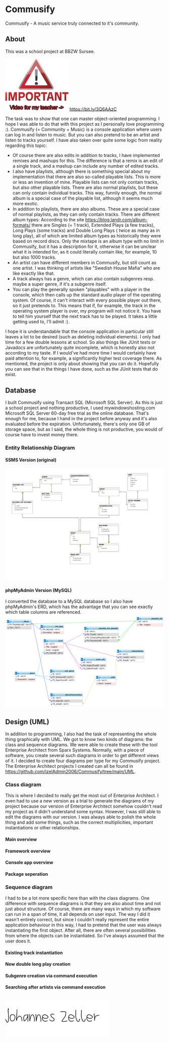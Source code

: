 # Commusify
Commusify - A music service truly connected to it's community.
## About
This was a school project at BBZW Sursee.

<img src="https://raw.githubusercontent.com/jzelAdmin2006/Commusify/main/Important.png" width="200"> https://bit.ly/3Q6AAzC

The task was to show that one can master object-oriented programming. I hope I was able to do that with this project as I personally love programming :). Commusify (= Community + Music) is a console application where users can log in and listen to music. But you can also pretend to be an artist and listen to tracks yourself. I have also taken over quite some logic from reality regarding this topic:
- Of course there are also edits in addition to tracks, I have implemented remixes and mashups for this. The difference is that a remix is an edit of a single track, and a mashup can include any number of edited tracks.
- I also have playlists, although there is something special about my implementation that there are also so-called playable lists. This is more or less an invention of mine. Playable lists can not only contain tracks, but also other playable lists. There are also normal playlists, but these can only contain individual tracks. This way, funnily enough, the normal album is a special case of the playable list, although it seems much more exotic.
- In addition to playlists, there are also albums. These are a special case of normal playlists, as they can only contain tracks. There are different album types: According to the site https://blog.landr.com/album-formats/ there are Singles (= 1 track), Extended Plays (a few tracks), Long Plays (some tracks) and Double Long Plays ( twice as many as in long play), all of which are limited album types as historically they were based on record discs. Only the mixtape is an album type with no limit in Commusify, but it has a description for it, otherwise it can be unclear what it is intended for, as it could literally contain like, for example, 10 but also 1000 tracks.
- An artist can have different members in Commusify, but still count as one artist. I was thinking of artists like "Swedish House Mafia" who are like exactly like that.
- A track always has a genre, which can also contain subgenres resp. maybe a super genre, if it's a subgenre itself.
- You can play the generally spoken "playables" with a player in the console, which then calls up the standard audio player of the operating system. Of course, it can't interact with every possible player out there, so it just pretends to. This means that if, for example, the track in the operating system player is over, my program will not notice it. You have to tell him yourself that the next track has to be played. It takes a little getting used to, I'll admit :).

I hope it is understandable that the console application in particular still leaves a lot to be desired (such as deleting individual elements). I only had time for a few double lessons at school. So also things like JUnit tests or Javadocs are unfortunately quite incomplete, which is honestly also not according to my taste. If I would've had more time I would certainly have paid attention to, for example, a significantly higher test coverage there. As mentioned, the project is only about showing that you can do it. Hopefully you can see that in the things I have done, such as the JUnit tests that do exist.
## Database
I built Commusify using Transact SQL (Microsoft SQL Server). As this is just a school project and nothing productive, I used mywindowshosting.com Microsoft SQL Server 60-day free trial as the online database. That's enough for me, because I hand in the project before anyway and it's also evaluated before the expiration. Unfortunately, there's only one GB of storage space, but as I said, the whole thing is not productive, you would of course have to invest money there.
### Entity Relationship Diagram
#### SSMS Version (original)
![SSMS ERD](https://raw.githubusercontent.com/jzelAdmin2006/Commusify/main/SQL/Commusify_SSMSERD.png)
#### phpMyAdmin Version (MySQL)
I converted the database to a MySQL database so I also have phpMyAdmin's ERD, which has the advantage that you can see exactly which table columns are referenced.
![phpMyAdmin ERD](https://raw.githubusercontent.com/jzelAdmin2006/Commusify/main/SQL/Commusify_phpmyadminERD.png)
## Design (UML)
In addition to programming, I also had the task of representing the whole thing graphically with UML. We got to know two kinds of diagrams: the class and sequence diagrams. We were able to create these with the tool Enterprise Architect from Sparx Systems. Normally, with a piece of software, you create several such diagrams in order to get different views of it. I decided to create four diagrams per type for my Commusify project. The Enterprise Architect projects I created can all be found in https://github.com/jzelAdmin2006/Commusify/tree/main/UML.
### Class diagram
This is where I decided to really get the most out of Enterprise Architect. I even had to use a new version as a trial to generate the diagrams of my project because our version of Enterprise Architect somehow couldn't read my project as it didn't understand some syntax. However, I was still able to edit the diagrams with our version. I was always able to polish the whole thing and add some things, such as the correct multiplicities, important instantiations or other relationships.
#### Main overview

#### Framework overview

#### Console app overview

#### Package seperation

### Sequence diagram
I had to be a lot more specific here than with the class diagrams. One difference with sequence diagrams is that they are also about time and not just about structure. Of course, there are many ways in which my software can run in a span of time, it all depends on user input. The way I did it wasn't entirely correct, but since I couldn't really represent the entire application behaviour in this way, I had to pretend that the user was always instantiating the first object. After all, there are often several possibilities from where the objects can be instantiated. So I've always assumed that the user does it.
#### Existing track instantiation

#### New double long play creation

#### Subgenre creation via command execution

#### Searching after artists via command execution

## 
![My Signature](https://raw.githubusercontent.com/jzelAdmin2006/Commusify/main/Signature.svg)
